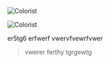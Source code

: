 ![Colorist][id]

[id]: url/to/image  "Optional title attribute"

![Colorist](path/to/img "IMG")

er5tg6 erfwerf
vwervfvewrfvwer

>vwerer ferthy tgrgewtg

